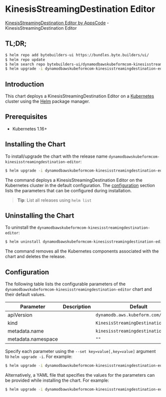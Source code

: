 # KinesisStreamingDestination Editor

[KinesisStreamingDestination Editor by AppsCode](https://byte.builders) - KinesisStreamingDestination Editor

## TL;DR;

```bash
$ helm repo add bytebuilders-ui https://bundles.byte.builders/ui/
$ helm repo update
$ helm search repo bytebuilders-ui/dynamodbawskubeformcom-kinesisstreamingdestination-editor --version=v0.4.17
$ helm upgrade -i dynamodbawskubeformcom-kinesisstreamingdestination-editor bytebuilders-ui/dynamodbawskubeformcom-kinesisstreamingdestination-editor -n default --create-namespace --version=v0.4.17
```

## Introduction

This chart deploys a KinesisStreamingDestination Editor on a [Kubernetes](http://kubernetes.io) cluster using the [Helm](https://helm.sh) package manager.

## Prerequisites

- Kubernetes 1.16+

## Installing the Chart

To install/upgrade the chart with the release name `dynamodbawskubeformcom-kinesisstreamingdestination-editor`:

```bash
$ helm upgrade -i dynamodbawskubeformcom-kinesisstreamingdestination-editor bytebuilders-ui/dynamodbawskubeformcom-kinesisstreamingdestination-editor -n default --create-namespace --version=v0.4.17
```

The command deploys a KinesisStreamingDestination Editor on the Kubernetes cluster in the default configuration. The [configuration](#configuration) section lists the parameters that can be configured during installation.

> **Tip**: List all releases using `helm list`

## Uninstalling the Chart

To uninstall the `dynamodbawskubeformcom-kinesisstreamingdestination-editor`:

```bash
$ helm uninstall dynamodbawskubeformcom-kinesisstreamingdestination-editor -n default
```

The command removes all the Kubernetes components associated with the chart and deletes the release.

## Configuration

The following table lists the configurable parameters of the `dynamodbawskubeformcom-kinesisstreamingdestination-editor` chart and their default values.

|     Parameter      | Description |                     Default                     |
|--------------------|-------------|-------------------------------------------------|
| apiVersion         |             | <code>dynamodb.aws.kubeform.com/v1alpha1</code> |
| kind               |             | <code>KinesisStreamingDestination</code>        |
| metadata.name      |             | <code>kinesisstreamingdestination</code>        |
| metadata.namespace |             | <code>""</code>                                 |


Specify each parameter using the `--set key=value[,key=value]` argument to `helm upgrade -i`. For example:

```bash
$ helm upgrade -i dynamodbawskubeformcom-kinesisstreamingdestination-editor bytebuilders-ui/dynamodbawskubeformcom-kinesisstreamingdestination-editor -n default --create-namespace --version=v0.4.17 --set apiVersion=dynamodb.aws.kubeform.com/v1alpha1
```

Alternatively, a YAML file that specifies the values for the parameters can be provided while
installing the chart. For example:

```bash
$ helm upgrade -i dynamodbawskubeformcom-kinesisstreamingdestination-editor bytebuilders-ui/dynamodbawskubeformcom-kinesisstreamingdestination-editor -n default --create-namespace --version=v0.4.17 --values values.yaml
```
